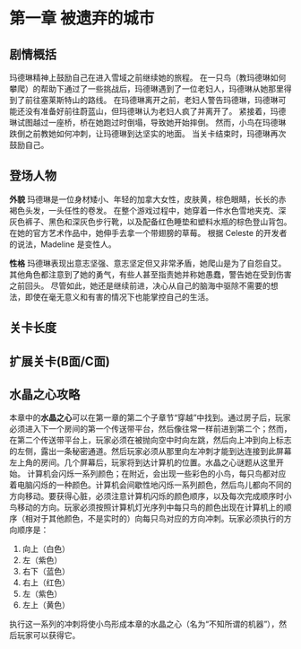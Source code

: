 # 第一章 被遗弃的城市
## 剧情概括
玛德琳精神上鼓励自己在进入雪域之前继续她的旅程。 在一只鸟（教玛德琳如何攀爬）的帮助下通过了一些挑战后，玛德琳遇到了一位老妇人，玛德琳从她那里得到了前往塞莱斯特山的路线。 在玛德琳离开之前，老妇人警告玛德琳，玛德琳可能还没有准备好前往蔚蓝山，但玛德琳认为老妇人疯了并离开了。 紧接着，玛德琳试图越过一座桥，桥在她跑过时倒塌，导致她开始摔倒。 然而，小鸟在玛德琳跌倒之前教她如何冲刺，让玛德琳到达坚实的地面。 当关卡结束时，玛德琳再次鼓励自己。 
## 登场人物
**外貌**
玛德琳是一位身材矮小、年轻的加拿大女性，皮肤黄，棕色眼睛，长长的赤褐色头发，一头任性的卷发。 在整个游戏过程中，她穿着一件水色雪地夹克、深灰色裤子、黑色和深灰色步行靴，以及配备红色睡垫和塑料水瓶的棕色登山背包。 在她的官方艺术作品中，她伸手去拿一个带翅膀的草莓。 根据 Celeste 的开发者的说法，Madeline 是变性人。 

**性格**
玛德琳表现出意志坚强、意志坚定但又非常矛盾，她爬山是为了自怨自艾。 其他角色都注意到了她的勇气，有些人甚至指责她并称她愚蠢，警告她在受到伤害之前回头。 尽管如此，她还是继续前进，决心从自己的脑海中驱除不需要的想法，即使在毫无意义和有害的情况下也能掌控自己的生活。 
## 关卡长度
## 扩展关卡(**B面**/**C面**)
## 水晶之心攻略
本章中的**水晶之心**可以在第一章的第二个子章节“穿越”中找到。通过房子后，玩家必须进入下一个房间的第一个传送带平台，然后像往常一样前进到第二个；然而，在第二个传送带平台上，玩家必须在被抛向空中时向左跳，然后向上冲到向上标志的左侧，露出一条秘密通道。然后玩家必须从那里向左冲刺才能到达连接到此屏幕左上角的房间。几个屏幕后，玩家将到达计算机的位置。水晶之心谜题从这里开始。
计算机会闪烁一系列颜色；在附近，会出现一些彩色的小鸟，每只鸟都对应着电脑闪烁的一种颜色。计算机会间歇性地闪烁一系列颜色，然后鸟儿都向不同的方向移动。要获得心脏，必须注意计算机闪烁的颜色顺序，以及每次完成顺序时小鸟移动的方向。玩家必须按照计算机灯光序列中每只鸟的颜色出现在计算机上的顺序（相对于其他颜色，不是实时的）向每只鸟对应的方向冲刺。玩家必须执行的方向顺序是： 
1. 向上（白色）
2. 左（紫色）
3. 右下（蓝色）
4. 右上（红色）
5. 左（紫色）
6. 左上（黄色）  

执行这一系列的冲刺将使小鸟形成本章的水晶之心（名为“不知所谓的机器”），然后玩家可以获得它。
